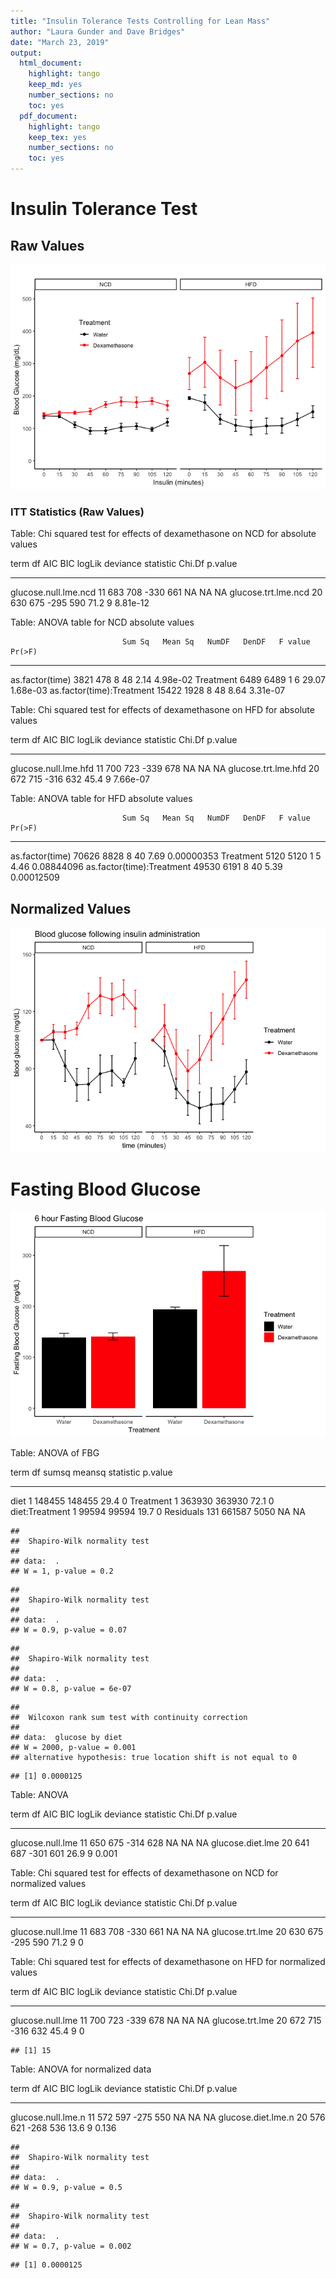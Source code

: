 ```yaml
---
title: "Insulin Tolerance Tests Controlling for Lean Mass"
author: "Laura Gunder and Dave Bridges"
date: "March 23, 2019"
output:
  html_document:
    highlight: tango
    keep_md: yes
    number_sections: no
    toc: yes
  pdf_document:
    highlight: tango
    keep_tex: yes
    number_sections: no
    toc: yes
---
```









# Insulin Tolerance Test

## Raw Values

![](figures/itt-raw-1.png)<!-- -->

### ITT Statistics (Raw Values)


Table: Chi squared test for effects of dexamethasone on NCD for absolute values

term                    df   AIC   BIC   logLik   deviance   statistic   Chi.Df    p.value
---------------------  ---  ----  ----  -------  ---------  ----------  -------  ---------
glucose.null.lme.ncd    11   683   708     -330        661          NA       NA         NA
glucose.trt.lme.ncd     20   630   675     -295        590        71.2        9   8.81e-12



Table: ANOVA table for NCD absolute values

                             Sum Sq   Mean Sq   NumDF   DenDF   F value     Pr(>F)
--------------------------  -------  --------  ------  ------  --------  ---------
as.factor(time)                3821       478       8      48      2.14   4.98e-02
Treatment                      6489      6489       1       6     29.07   1.68e-03
as.factor(time):Treatment     15422      1928       8      48      8.64   3.31e-07



Table: Chi squared test for effects of dexamethasone on HFD for absolute values

term                    df   AIC   BIC   logLik   deviance   statistic   Chi.Df    p.value
---------------------  ---  ----  ----  -------  ---------  ----------  -------  ---------
glucose.null.lme.hfd    11   700   723     -339        678          NA       NA         NA
glucose.trt.lme.hfd     20   672   715     -316        632        45.4        9   7.66e-07



Table: ANOVA table for HFD absolute values

                             Sum Sq   Mean Sq   NumDF   DenDF   F value       Pr(>F)
--------------------------  -------  --------  ------  ------  --------  -----------
as.factor(time)               70626      8828       8      40      7.69   0.00000353
Treatment                      5120      5120       1       5      4.46   0.08844096
as.factor(time):Treatment     49530      6191       8      40      5.39   0.00012509

## Normalized Values
  
![](figures/itt-normalized-1.png)<!-- -->
    
 
# Fasting Blood Glucose

![](figures/fasting-blood-glucose-1.png)<!-- -->

Table: ANOVA of FBG

term               df    sumsq   meansq   statistic   p.value
---------------  ----  -------  -------  ----------  --------
diet                1   148455   148455        29.4         0
Treatment           1   363930   363930        72.1         0
diet:Treatment      1    99594    99594        19.7         0
Residuals         131   661587     5050          NA        NA


```
## 
## 	Shapiro-Wilk normality test
## 
## data:  .
## W = 1, p-value = 0.2
```

```
## 
## 	Shapiro-Wilk normality test
## 
## data:  .
## W = 0.9, p-value = 0.07
```

```
## 
## 	Shapiro-Wilk normality test
## 
## data:  .
## W = 0.8, p-value = 6e-07
```

```
## 
## 	Wilcoxon rank sum test with continuity correction
## 
## data:  glucose by diet
## W = 2000, p-value = 0.001
## alternative hypothesis: true location shift is not equal to 0
```

```
## [1] 0.0000125
```



Table: ANOVA

term                df   AIC   BIC   logLik   deviance   statistic   Chi.Df   p.value
-----------------  ---  ----  ----  -------  ---------  ----------  -------  --------
glucose.null.lme    11   650   675     -314        628          NA       NA        NA
glucose.diet.lme    20   641   687     -301        601        26.9        9     0.001



Table: Chi squared test for effects of dexamethasone on NCD for normalized values

term                df   AIC   BIC   logLik   deviance   statistic   Chi.Df   p.value
-----------------  ---  ----  ----  -------  ---------  ----------  -------  --------
glucose.null.lme    11   683   708     -330        661          NA       NA        NA
glucose.trt.lme     20   630   675     -295        590        71.2        9         0



Table: Chi squared test for effects of dexamethasone on HFD for normalized values

term                df   AIC   BIC   logLik   deviance   statistic   Chi.Df   p.value
-----------------  ---  ----  ----  -------  ---------  ----------  -------  --------
glucose.null.lme    11   700   723     -339        678          NA       NA        NA
glucose.trt.lme     20   672   715     -316        632        45.4        9         0

```
## [1] 15
```



Table: ANOVA for normalized data

term                  df   AIC   BIC   logLik   deviance   statistic   Chi.Df   p.value
-------------------  ---  ----  ----  -------  ---------  ----------  -------  --------
glucose.null.lme.n    11   572   597     -275        550          NA       NA        NA
glucose.diet.lme.n    20   576   621     -268        536        13.6        9     0.136

```
## 
## 	Shapiro-Wilk normality test
## 
## data:  .
## W = 0.9, p-value = 0.5
```

```
## 
## 	Shapiro-Wilk normality test
## 
## data:  .
## W = 0.7, p-value = 0.002
```

```
## [1] 0.0000125
```

